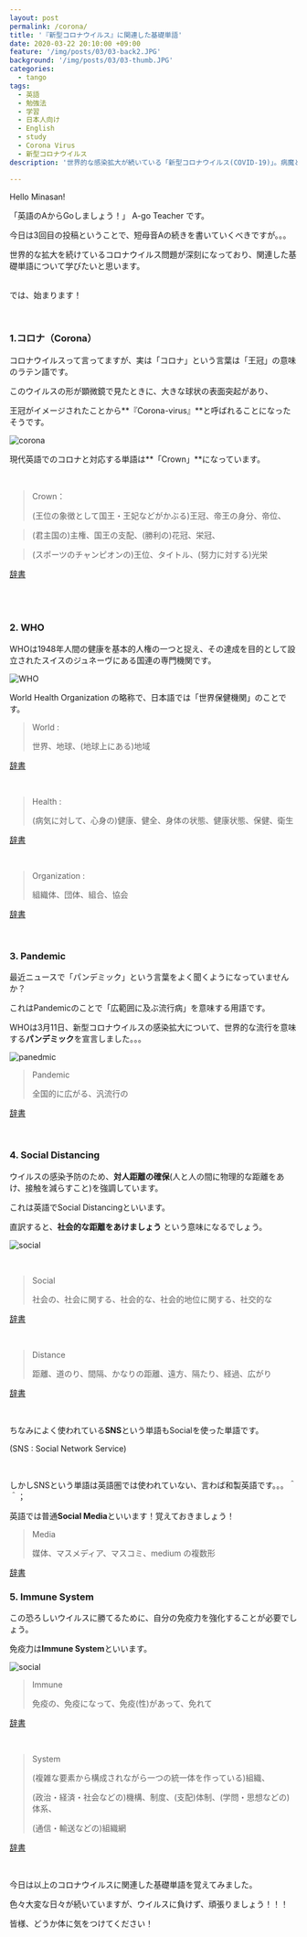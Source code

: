 ```yaml
---
layout: post
permalink: /corona/
title: '『新型コロナウイルス』に関連した基礎単語'
date: 2020-03-22 20:10:00 +09:00
feature: '/img/posts/03/03-back2.JPG'
background: '/img/posts/03/03-thumb.JPG'
categories:
  - tango
tags:
  - 英語
  - 勉強法
  - 学習
  - 日本人向け
  - English
  - study
  - Corona Virus
  - 新型コロナウイルス
description: '世界的な感染拡大が続いている「新型コロナウイルス(COVID-19)」。病魔と闘う世界の患者たちを応援しながら、今日は関連した基礎単語を学びましょう！'

---
```



Hello Minasan!

「英語のAからGoしましょう！」 A-go Teacher です。

今日は3回目の投稿ということで、短母音Aの続きを書いていくべきですが。。。

世界的な拡大を続けているコロナウイルス問題が深刻になっており、関連した基礎単語について学びたいと思います。

<br> では、始まります！

 <br>



### 1.コロナ（Corona）

コロナウイルスって言ってますが、実は「コロナ」という言葉は「王冠」の意味のラテン語です。

このウイルスの形が顕微鏡で見たときに、大きな球状の表面突起があり、

王冠がイメージされたことから**『Corona-virus』**と呼ばれることになったそうです。

![corona](/img/posts/03/corona.jpg)

現代英語でのコロナと対応する単語は**「Crown」**になっています。

<br>

>  Crown：
>
> (王位の象徴として国王・王妃などがかぶる)王冠、帝王の身分、帝位、

> (君主国の)主権、国王の支配、(勝利の)花冠、栄冠、

> (スポーツのチャンピオンの)王位、タイトル、(努力に対する)光栄

 [辞書](https://ejje.weblio.jp/content/crown)



<br><br>

### 2. WHO　

WHOは1948年人間の健康を基本的人権の一つと捉え、その達成を目的として設立されたスイスのジュネーヴにある国連の専門機関です。

![WHO](/img/posts/03/who.JPG)

World Health Organization の略称で、日本語では「世界保健機関」のことです。

> World :
>
> 世界、地球、(地球上にある)地域

[辞書](https://ejje.weblio.jp/content/world)

<br>


> Health :
>
> (病気に対して、心身の)健康、健全、身体の状態、健康状態、保健、衛生

[辞書](https://ejje.weblio.jp/content/health)

<br>


> Organization :
>
> 組織体、団体、組合、協会

[辞書](https://ejje.weblio.jp/content/Organization+)

<br>


### 3. Pandemic

最近ニュースで「パンデミック」という言葉をよく聞くようになっていませんか？

これはPandemicのことで「広範囲に及ぶ流行病」を意味する用語です。

WHOは3月11日、新型コロナウイルスの感染拡大について、世界的な流行を意味する**パンデミック**を宣言しました。。。

![panedmic](/img/posts/03/pandemic.JPG)

> Pandemic
>
> 全国的に広がる、汎流行の

[辞書](https://ejje.weblio.jp/content/pandemic)

<br>


### 4. Social Distancing

ウイルスの感染予防のため、**対人距離の確保**(人と人の間に物理的な距離をあけ、接触を減らすこと)を強調しています。

これは英語でSocial Distancingといいます。

直訳すると、**社会的な距離をあけましょう** という意味になるでしょう。

![social](/img/posts/03/social.JPG)

<br>


> Social
>
> 社会の、社会に関する、社会的な、社会的地位に関する、社交的な

[辞書](https://ejje.weblio.jp/content/social)

<br>



> Distance
>
> 距離、道のり、間隔、かなりの距離、遠方、隔たり、経過、広がり

[辞書](https://ejje.weblio.jp/content/distance)



<br>

ちなみによく使われている**SNS**という単語もSocialを使った単語です。

(SNS : Social Network Service)

<br>

しかしSNSという単語は英語圏では使われていない、言わば和製英語です。。。＾＾；

英語では普通**Social Media**といいます！覚えておきましょう！



> Media
>
> 媒体、マスメディア、マスコミ、medium の複数形

[辞書](https://ejje.weblio.jp/content/media)



### 5. Immune System

この恐ろしいウイルスに勝てるために、自分の免疫力を強化することが必要でしょう。

免疫力は**Immune System**といいます。



![social](/img/posts/03/immune.JPG)



> Immune
>
> 免疫の、免疫になって、免疫(性)があって、免れて

[辞書](https://ejje.weblio.jp/content/immune)

<br>


> System
>
> (複雑な要素から構成されながら一つの統一体を作っている)組織、
>
> (政治・経済・社会などの)機構、制度、(支配)体制、(学問・思想などの)体系、
>
> (通信・輸送などの)組織網

[辞書](https://ejje.weblio.jp/content/system)

<br>




今日は以上のコロナウイルスに関連した基礎単語を覚えてみました。

色々大変な日々が続いていますが、ウイルスに負けず、頑張りましょう！！！



皆様、どうか体に気をつけてください！

